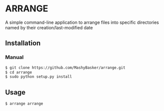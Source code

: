 # ARRANGE

A simple command-line application to arrange files into specific directories named by their creation/last-modified date

## Installation

### Manual

```bash
$ git clone https://github.com/MashyBasker/arrange.git
$ cd arrange
$ sudo python setup.py install
```

## Usage

```bash
$ arrange arrange
```